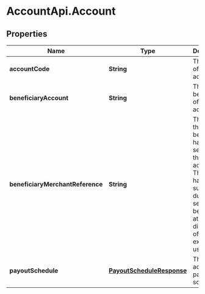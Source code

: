 # AccountApi.Account

## Properties

Name | Type | Description | Notes
------------ | ------------- | ------------- | -------------
**accountCode** | **String** | The code of the account. | [optional] 
**beneficiaryAccount** | **String** | The beneficiary of the account. | [optional] 
**beneficiaryMerchantReference** | **String** | The reason that a beneficiary has been set up for this account. This may have been supplied during the setup of a beneficiary at the discretion of the executing user. | [optional] 
**payoutSchedule** | [**PayoutScheduleResponse**](PayoutScheduleResponse.md) | The account&#39;s payout schedule. | [optional] 



